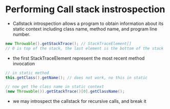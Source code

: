 # Performing Call stack instrospection

- Callstack introspection allows a program to obtain information about its
  static context including class name, method name, and program line number.

```java
new Throwable().getStackTrace(); // StackTraceElement[]
// 0 is top of the stack, the last element is the bottom of the stack
```

- the first StackTraceElement represent the most recent method invocation


```java
// in static method
this.getClass().getName(); // does not work, no this in static

// now get the class name in static context
(new Throwable()).getStackTrace()[0].getClassName();
```

- we may introspect the callstack for recursive calls, and break it
